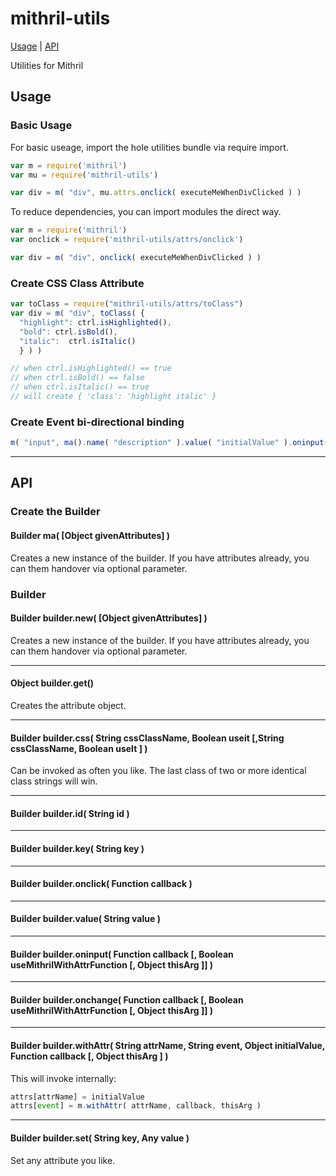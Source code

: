 # mithril-utils

[Usage](#usage) | [API](#api)

Utilities for Mithril

## Usage

### Basic Usage

For basic useage, import the hole utilities bundle via require import.

```javascript
var m = require('mithril')
var mu = require('mithril-utils')

var div = m( "div", mu.attrs.onclick( executeMeWhenDivClicked ) )
```

To reduce dependencies, you can import modules the direct way.

```javascript
var m = require('mithril')
var onclick = require('mithril-utils/attrs/onclick')

var div = m( "div", onclick( executeMeWhenDivClicked ) )
```

### Create CSS Class Attribute

```javascript
var toClass = require("mithril-utils/attrs/toClass")
var div = m( "div", toClass( {
  "highlight": ctrl.isHighlighted(),
  "bold": ctrl.isBold(),
  "italic":  ctrl.isItalic()
  } ) )

// when ctrl.isHighlighted() == true
// when ctrl.isBold() == false
// when ctrl.isItalic() == true
// will create { 'class': 'highlight italic' }
```

### Create Event bi-directional binding

```javascript
m( "input", ma().name( "description" ).value( "initialValue" ).oninput( ctrl.setDescription ).get() )
```

---

## API

### Create the Builder

#### Builder ma( [Object givenAttributes] )

Creates a new instance of the builder. If you have attributes already, you can them handover via optional parameter.

### Builder

#### Builder builder.new( [Object givenAttributes] )

Creates a new instance of the builder. If you have attributes already, you can them handover via optional parameter.

---
#### Object builder.get()

Creates the attribute object.

---
#### Builder builder.css( String cssClassName, Boolean useit [,String cssClassName, Boolean useIt ] )

Can be invoked as often you like.
The last class of two or more identical class strings will win.

---
#### Builder builder.id( String id )

---
#### Builder builder.key( String key )

---
#### Builder builder.onclick( Function callback )

---
#### Builder builder.value( String value )

---
#### Builder builder.oninput( Function callback [, Boolean useMithrilWithAttrFunction [, Object thisArg ]] )

---
#### Builder builder.onchange( Function callback [, Boolean useMithrilWithAttrFunction [, Object thisArg ]] )

---
#### Builder builder.withAttr( String attrName, String event, Object initialValue, Function callback [, Object thisArg ] )

This will invoke internally:
```javascript
attrs[attrName] = initialValue
attrs[event] = m.withAttr( attrName, callback, thisArg )
```

---

#### Builder builder.set( String key, Any value )

Set any attribute you like.

